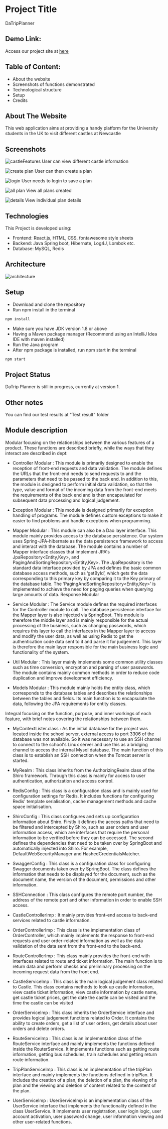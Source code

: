 
# Project Title
DaTripPlanner

## Demo Link:
Access our project site at
[here](http://43.131.56.241:8080/)

## Table of Content:
- About the website
- Screenshots of functions demonstrated
- Technological structure
- Setup
- Credits

## About The Website
This web application aims at providing a handy platform for the University students in the UK to visit different castles at Newcastle

## Screenshots
![castleFeatures](https://i.ibb.co/mqHTG6C/castle-features.png)
User can view different castle information

![create plan](https://i.ibb.co/vzvT072/Create-trip.png)
User can then create a plan

![login](https://i.ibb.co/LQvDXVV/Login-Page.png)
User needs to login to save a plan

![all plan](https://i.ibb.co/j3zHPss/view-plans.png)
View all plans created

![details](https://i.ibb.co/8YZWz9q/plan-details.png)
View individual plan details

## Technologies
This Project is developed using:
- Frontend: React.js, HTML, CSS, fontawesome style sheets
- Backend: Java Spring boot, Hibernate, Log4J, Lombok etc.
- Database: MySQL, Redis

## Architecture
![architecture](https://i.ibb.co/VJxGHFM/architecture.png)

## Setup
- Download and clone the repository
- Run npm install in the terminal
```bash
npm install
```
- Make sure you have JDK version 1.8 or above
- Having a Maven package manager (Recommend using an IntelliJ Idea IDE with maven installed)
- Run the Java program
- After npm package is installed, run npm start in the terminal
```bash
npm start
```

## Project Status
DaTrip Planner is still in progress, currently at version 1.

## Other notes
You can find our test results at "Test result" folder

## Module description 

Modular focusing on the relationships between the various features of a product. These functions are described briefly, while the ways that they interact are described in dept:
- Controller Modular
: This module is primarily designed to enable the reception of front-end requests and data validation. The module defines the URLs that the front-end needs to send requests to and the parameters that need to be passed to the back end. In addition to this, the module is designed to perform initial data validation, so that the type, value and format of the incoming data from the front-end meets the requirements of the back end and is then encapsulated for subsequent data processing and logical judgement.

- Exception Modular
: This module is designed primarily for exception handling of programs. The module defines custom exceptions to make it easier to find problems and handle exceptions when programming.

- Mapper Modular
: This module can also be a Dao layer interface. This module mainly provides access to the database persistence. Our system uses Spring-JPA-hibernate as the data persistence framework to access and interact with the database. The module contains a number of Mapper interface classes that implement JPA's JpaRepository<Entity,Key>, and PagingAndSortingRepository<Entity,Key>. The JpaRepository is the standard data interface provided by JPA and defines the basic common database access methods, such as ‘getById’, which gets the data corresponding to this primary key by comparing it to the Key primary of the database table. The ‘PagingAndSortingRepository<Entity,Key>’ is implemented to achieve the need for paging queries when querying large amounts of data. Response Modular

- Service Modular
: The Service module defines the required interfaces for the Controller module to call. The database persistence interface for the Mapper layer is also injected via SpringBoot. This module is therefore the middle layer and is mainly responsible for the actual processing of the business, such as changing passwords, which requires this layer to call the interfaces in the Mapper layer to access and modify the user data, as well as using Redis to get the authentication code data sent to it and parse it for judgement. This layer is therefore the main layer responsible for the main business logic and functionality of the system.

- Util Modular
: This layer mainly implements some common utility classes such as time conversion, encryption and parsing of user passwords. The module contains mainly common methods in order to reduce code duplication and improve development efficiency.

- Models Modular
: This module mainly holds the entity class, which corresponds to the database tables and describes the relationships between the tables and fields. Its main function is to encapsulate the data, following the JPA requirements for entity classes.

Integral focusing on the function, purpose, and inner workings of each feature, with brief notes covering the relationships between them.
- MyContextLister.class
: As the initial database for the project was located inside the school server, external access to port 3306 of the database was not available. So it was necessary to use an SSH channel to connect to the school's Linux server and use this as a bridging channel to access the internal Mysql database. The main function of this class is to establish an SSH connection when the Tomcat server is started.

- MyRealm
: This class inherits from the AuthorizingRealm class of the Shiro framework. Through this class is mainly for access to user authentication, authorization and access control.

- RedisConfig
: This class is a configuration class and is mainly used for configuration settings for Redis. It includes functions for configuring Redis' template serialisation, cache management methods and cache space initialisation.

- ShiroConfig
: This class configures and sets up configuration information about Shiro. Firstly it defines the access paths that need to be filtered and intercepted by Shiro, such as user orders and user information access, which are interfaces that require the personal information to be verified before they can be accessed. The second defines the dependencies that need to be taken over by SpringBoot and automatically injected into Shiro. For example, DefaultWebSecurityManager and HashedCredentialsMatcher.

- SwaggerConfig
: This class is a configuration class for configuring Swagger documents taken over by SpringBoot. The class defines the information that needs to be displayed for the document, such as the document name, the version of the document, permissions and other information.

- SSHConnection
: This class configures the remote port number, the address of the remote port and other information in order to enable SSH access.

- CastleControllerImp
: It mainly provides front-end access to back-end services related to castle information.

- OrderControllerImp
: This class is the implementation class of OrderController, which mainly implements the response to front-end requests and user order-related information as well as the data validation of the data sent from the front-end to the back-end.

- RouteControllerImp
: This class mainly provides the front-end with interfaces related to route and ticket information. The main function is to return data and perform checks and preliminary processing on the incoming request data from the front end.

- CastleServiceImp
: This class is the main logical judgement class related to Castle. This class contains methods to look up castle information, view castle ticket information, view castle information by castle name, get castle ticket prices, get the date the castle can be visited and the time the castle can be visited

- OrderServiceImp
: This class inherits the OrderService interface and provides logical judgement functions related to Order. It contains the ability to create orders, get a list of user orders, get details about user orders and delete orders.

- RouteServiceImp
: This class is an implementation class of the RouteService interface and mainly implements the functions defined inside the RouterService. It implements functions such as getting route information, getting bus schedules, train schedules and getting return route information.

- TripPlanServiceImp
: This class is an implementation of the tripPlan interface and mainly implements the functions defined in tripPlan. It includes the creation of a plan, the deletion of a plan, the viewing of a plan and the viewing and deletion of content related to the content of the plan.

- UserServiceImp 
: UserServiceImp is an implementation class of the UserService interface that implements the functionality defined in the class UserService. It implements user registration, user login logic, user account activation, user password change, user information viewing and other user-related functions.

